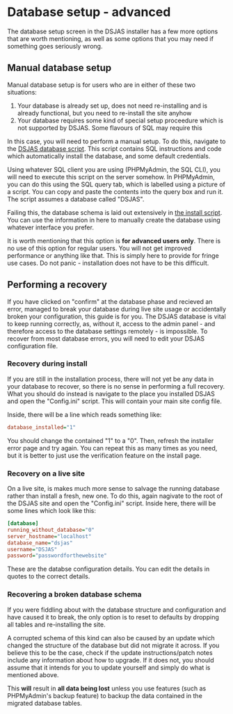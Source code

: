 # Database setup - advanced

The database setup screen in the DSJAS installer has a few more options that are worth mentioning, as well as some options that you may need if something goes seriously wrong.

## Manual database setup

Manual database setup is for users who are in either of these two situations:

1. Your database is already set up, does not need re-installing and is already functional, but you need to re-install the site anyhow
2. Your database requires some kind of special setup proceedure which is not supported by DSJAS. Some flavours of SQL may require this

In this case, you will need to perform a manual setup. To do this, navigate to the [DSJAS database script](https://github.com/DSJAS/DSJAS/blob/master/docker/database/dsjas_db.sql). This script contains SQL instructions and code which automatically install the database, and some default credentials.

Using whatever SQL client you are using (PHPMyAdmin, the SQL CLI), you will need to execute this script on the server somehow. In PHPMyAdmin, you can do this using the SQL query tab, which is labelled using a picture of a script. You can copy and paste the contents into the query box and run it. The script assumes a database called "DSJAS".

Failing this, the database schema is laid out extensively in [the install script](https://github.com/DSJAS/DSJAS/blob/master/public/include/install/Database.php#L5). You can use the information in here to manually create the database using whatever interface you prefer.

It is worth mentioning that this option is **for advanced users only**. There is no use of this option for regular users. You will not get improved performance or anything like that. This is simply here to provide for fringe use cases. Do not panic - installation does not have to be this difficult.

## Performing a recovery

If you have clicked on "confirm" at the database phase and recieved an error, managed to break your database during live site usage or accidentally broken your configuration, this guide is for you. The DSJAS database is vital to keep running correctly, as, without it, access to the admin panel - and therefore access to the database settings remotely - is impossible. To recover from most database errors, you will need to edit your DSJAS configuration file.

### Recovery during install

If you are still in the installation process, there will not yet be any data in your database to recover, so there is no sense in performing a full recovery. What you should do instead is navigate to the place you installed DSJAS and open the "Config.ini" script. This will contain your main site config file.

Inside, there will be a line which reads something like:

```ini
database_installed="1"
```

You should change the contained "1" to a "0". Then, refresh the installer error page and try again. You can repeat this as many times as you need, but it is better to just use the verification feature on the install page.

### Recovery on a live site

On a live site, is makes much more sense to salvage the running database rather than install a fresh, new one. To do this, again nagivate to the root of the DSJAS site and open the "Config.ini" script. Inside here, there will be some lines which look like this:

```ini
[database]
running_without_database="0"
server_hostname="localhost"
database_name="dsjas"
username="DSJAS"
password="passwordforthewebsite"
```

These are the databse configuration details. You can edit the details in quotes to the correct details.

### Recovering a broken database schema

If you were fiddling about with the database structure and configuration and have caused it to break, the only option is to reset to defaults by dropping all tables and re-installing the site.

A corrupted schema of this kind can also be caused by an update which changed the structure of the database but did not migrate it across. If you believe this to be the case, check if the update instructions/patch notes include any information about how to upgrade. If it does not, you should assume that it intends for you to update yourself and simply do what is mentioned above.

This **will** result in **all data being lost** unless you use features (such as PHPMyAdmin's backup feature) to backup the data contained in the migrated database tables.
